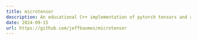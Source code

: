 ```yaml
---
title: microtensor
description: An educational C++ implementation of pytorch tensors and autograd based on the Neural Networks Zero to Hero series by Andrej Karpathy.
date: 2024-09-15
url: https://github.com/jeffbaumes/microtensor
---
```


